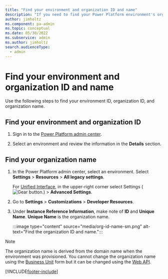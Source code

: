 ```yaml
---
title: "Find your environment and organization ID and name"
description: "If you need to find your Power Platform environment's organization ID and name for any reason, this page explains how to find this information in your settings."
author: jimholtz
ms.component: pa-admin
ms.topic: conceptual
ms.date: 05/30/2022
ms.subservice: admin
ms.author: jimholtz
search.audienceType: 
  - admin
---
```


# Find your environment and organization ID and name
Use the following steps to find your environment ID, organization ID, and organization name.

## Find your environment and organization ID

1. Sign in to the [Power Platform admin center](https://admin.powerplatform.microsoft.com).

2. Select an environment and review the information in the **Details** section.

## Find your organization name

1.	In the Power Platform admin center, select an environment. Select **Settings** > **Resources** > **All legacy settings**.

    For [Unified Interface](about-unified-interface.md), in the upper-right corner select Settings (![Gear button.](media/selection-rule-gear.png "Gear button")) > **Advanced Settings**.
   
2. Go to **Settings** > **Customizations** > **Developer Resources**.

3. Under **Instance Reference Information**, make note of **ID** and **Unique Name**. **Unique Name** is the organization name.

   :::image type="content" source="media/org-id-name-sm.png" alt-text="Find the organization ID and name.":::

> [!NOTE]
> The organization name is derived from the domain name when the environment was provisioned. You cannot change the organization name using the [Business Unit](create-edit-business-units.md) form but it can be changed using the [Web API](/dynamics365/customer-engagement/web-api/businessunit?view=dynamics-ce-odata-9).




[!INCLUDE[footer-include](../includes/footer-banner.md)]
